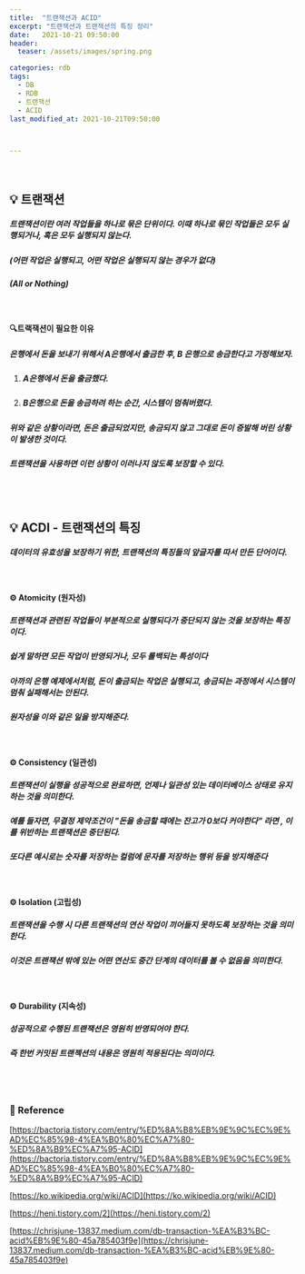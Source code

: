 ```yaml
---
title:  "트랜잭션과 ACID"
excerpt: "트랜잭션과 트랜잭션의 특징 정리"
date:   2021-10-21 09:50:00 
header:
  teaser: /assets/images/spring.png

categories: rdb
tags:
  - DB
  - RDB
  - 트랜잭션
  - ACID
last_modified_at: 2021-10-21T09:50:00



---
```


<br/>

## 💡 트랜잭션

##### 트랜잭션이란 여러 작업들을 하나로 묶은 단위이다. 이때 하나로 묶인 작업들은 모두 실행되거나, 혹은 모두 실행되지 않는다.

##### (어떤 작업은 실행되고, 어떤 작업은 실행되지 않는 경우가 없다) 

##### (All or Nothing)

<br/>

#### 🔍트랙잭션이 필요한 이유

##### 은행에서 돈을 보내기 위해서 A은행에서 출금한 후, B 은행으로 송금한다고 가정해보자.

1. #####  A은행에서 돈을 출금했다.

2. #####  B은행으로 돈을 송금하려 하는 순간, 시스템이 멈춰버렸다.

##### 위와 같은 상황이라면, 돈은 출금되었지만, 송금되지 않고 그대로 돈이 증발해 버린 상황이 발생한 것이다.

##### 트랜잭션을 사용하면 이런 상황이 이러나지 않도록 보장할 수 있다.

<br/>

<br/>

## 💡 ACDI - 트랜잭션의 특징

##### 데이터의 유효성을 보장하기 위한, 트랜잭션의 특징들의 앞글자를 따서 만든 단어이다.

<br/>

#### ⚙ Atomicity (원자성)

##### 트랜잭션과 관련된 작업들이 부분적으로 실행되다가 중단되지 않는 것을 보장하는 특징이다.

##### 쉽게 말하면 모든 작업이 반영되거나, 모두 롤백되는 특성이다

##### 아까의 은행 예제에서처럼, 돈이 출금되는 작업은 실행되고, 송금되는 과정에서 시스템이 멈춰 실패해서는 안된다.

##### 원자성을 이와 같은 일을 방지해준다.

<br/>

#### ⚙ Consistency (일관성)

##### 트랜잭션이 실행을 성공적으로 완료하면, 언제나 일관성 있는 데이터베이스 상태로 유지하는 것을 의미한다.

##### 예를 들자면, 무결정 제약조건이 "돈을 송금할 때에는 잔고가 0보다 커야한다" 라면 , 이를 위반하는 트랜잭션은 중단된다.

##### 또다른 예시로는 숫자를 저장하는 컬럼에 문자를 저장하는 행위 등을 방지해준다

<br/>

#### ⚙ Isolation (고립성)

##### 트랜잭션을 수행 시 다른 트랜잭션의 연산 작업이 끼어들지 못하도록 보장하는 것을 의미한다. 

##### 이것은 트랜잭션 밖에 있는 어떤 연산도 중간 단계의 데이터를 볼 수 없음을 의미한다.

<br/>

#### ⚙ Durability (지속성)

##### 성공적으로 수행된 트랜잭션은 영원히 반영되어야 한다.

##### 즉 한번 커밋된 트랜젝션의 내용은 영원히 적용된다는 의미이다.

<br/>

<br/>

### 📔 Reference

[https://bactoria.tistory.com/entry/%ED%8A%B8%EB%9E%9C%EC%9E%AD%EC%85%98-4%EA%B0%80%EC%A7%80-%ED%8A%B9%EC%A7%95-ACID](https://bactoria.tistory.com/entry/%ED%8A%B8%EB%9E%9C%EC%9E%AD%EC%85%98-4%EA%B0%80%EC%A7%80-%ED%8A%B9%EC%A7%95-ACID)

[https://ko.wikipedia.org/wiki/ACID](https://ko.wikipedia.org/wiki/ACID)

[https://heni.tistory.com/2](https://heni.tistory.com/2)

[https://chrisjune-13837.medium.com/db-transaction-%EA%B3%BC-acid%EB%9E%80-45a785403f9e](https://chrisjune-13837.medium.com/db-transaction-%EA%B3%BC-acid%EB%9E%80-45a785403f9e)